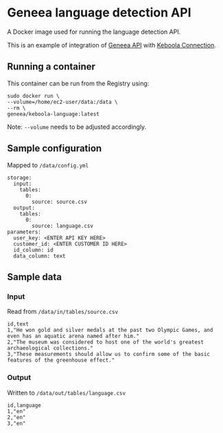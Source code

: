 # Geneea language detection API

A Docker image used for running the language detection API.

This is an example of integration of [Geneea API](https://api.geneea.com) with [Keboola Connection](https://connection.keboola.com).

## Running a container
This container can be run from the Registry using:

```
sudo docker run \
--volume=/home/ec2-user/data:/data \
--rm \
geneea/keboola-language:latest
```
Note: `--volume` needs to be adjusted accordingly.

## Sample configuration
Mapped to `/data/config.yml`

```
storage:
  input:
    tables:
      0:
        source: source.csv
  output:
    tables:
      0:
        source: language.csv
parameters:
  user_key: <ENTER API KEY HERE>
  customer_id: <ENTER CUSTOMER ID HERE>
  id_column: id
  data_column: text
```

## Sample data

### Input
Read from `/data/in/tables/source.csv`

```
id,text
1,"He won gold and silver medals at the past two Olympic Games, and even has an aquatic arena named after him."
2,"The museum was considered to host one of the world's greatest archaeological collections."
3,"These measurements should allow us to confirm some of the basic features of the greenhouse effect."
```

### Output
Written to `/data/out/tables/language.csv`

```
id,language
1,"en"
2,"en"
3,"en"
```
